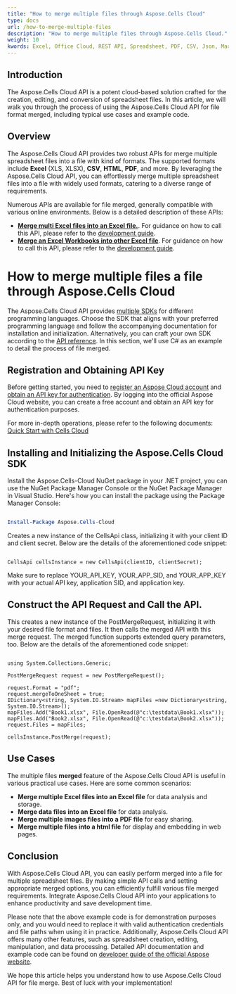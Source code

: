```yaml
---
title: "How to merge multiple files through Aspose.Cells Cloud"
type: docs
url: /how-to-merge-multiple-files
description: "How to merge multiple files through Aspose.Cells Cloud."
weight: 10
kwords: Excel, Office Cloud, REST API, Spreadsheet, PDF, CSV, Json, Markdwon, How to merge multiple files through Aspose.Cells Cloud
---
```


## Introduction
The Aspose.Cells Cloud API is a potent cloud-based solution crafted for the creation, editing, and conversion of spreadsheet files. In this article, we will walk you through the process of using the Aspose.Cells Cloud API for file format merged, including typical use cases and example code.

## Overview

The Aspose.Cells Cloud API provides two robust APIs for merge multiple spreadsheet files into a file with kind of formats. The supported formats include **Excel** (XLS, XLSX), **CSV**, **HTML**, **PDF**, and more. By leveraging the Aspose.Cells Cloud API, you can effortlessly merge multiple spreadsheet files into a file with widely used formats, catering to a diverse range of requirements.

Numerous APIs are available for file merged, generally compatible with various online environments. Below is a detailed description of these APIs:

- **[Merge multi Excel files into an Excel file.](https://reference.aspose.cloud/cells/#/LightCells/PostMerge)**. For guidance on how to call this API, please refer to the  [development guide](https://docs.aspose.cloud/cells/merge/multi-files/).
- **[Merge an Excel Workbooks into other Excel file](https://reference.aspose.cloud/cells/#/Workbook/PostWorkbooksMerge)**. For guidance on how to call this API, please refer to the  [development guide](https://docs.aspose.cloud/cells/workbook/merge/).


# How to merge multiple files a file through Aspose.Cells Cloud

The Aspose.Cells Cloud API provides [multiple SDKs](https://github.com/aspose-cells-cloud) for different programming languages. Choose the SDK that aligns with your preferred programming language and follow the accompanying documentation for installation and initialization. Alternatively, you can craft your own SDK according to the [API reference](https://reference.aspose.cloud/cells/). In this section, we'll use C# as an example to detail the process of file merged.


## Registration and Obtaining API Key

Before getting started, you need to [register an Aspose Cloud account](https://id.containerize.com/signup) and [obtain an API key for authentication](https://dashboard.aspose.cloud/applications). By logging into the official Aspose Cloud website, you can create a free account and obtain an API key for authentication purposes.

For more in-depth operations, please refer to the following documents: [Quick Start with Cells Cloud](https://docs.aspose.cloud/cells/quickstart/)


## Installing and Initializing the Aspose.Cells Cloud SDK

Install the Aspose.Cells-Cloud NuGet package in your .NET project, you can use the NuGet Package Manager Console or the NuGet Package Manager in Visual Studio.
Here's how you can install the package using the Package Manager Console:

```Powershell

Install-Package Aspose.Cells-Cloud

```
Creates a new instance of the CellsApi class, initializing it with your client ID and client secret. Below are the details of the aforementioned code snippet:

```CSharp

CellsApi cellsInstance = new CellsApi(clientID, clientSecret);

```

Make sure to replace YOUR_API_KEY, YOUR_APP_SID, and YOUR_APP_KEY with your actual API key, application SID, and application key.

## Construct the API Request and Call the API.

This creates a new instance of the PostMergeRequest, initializing it with your desired file format and files. It then calls the merged API with this merge request. The merged function supports extended query parameters, too. Below are the details of the aforementioned code snippet:


```CSharp

using System.Collections.Generic;

PostMergeRequest request = new PostMergeRequest();

request.Format = "pdf";
request.mergeToOneSheet = true;
IDictionary<string, System.IO.Stream> mapFiles =new Dictionary<string, System.IO.Stream>(); 
mapFiles.Add("Book1.xlsx", File.OpenRead(@"c:\testdata\Book1.xlsx"));
mapFiles.Add("Book2.xlsx", File.OpenRead(@"c:\testdata\Book2.xlsx"));
request.Files = mapFiles;

cellsInstance.PostMerge(request);

```


## Use Cases

The multiple files **merged** feature of the Aspose.Cells Cloud API is useful in various practical use cases. Here are some common scenarios:

- **Merge multiple Excel files into an Excel file** for data analysis and storage.
- **Merge data files into an Excel file** for data analysis.
- **Merge multiple images files into a PDF file** for easy sharing.
- **Merge multiple files into a html file** for display and embedding in web pages.

## Conclusion

With Aspose.Cells Cloud API, you can easily perform merged into a file for multiple spreadsheet files. By making simple API calls and setting appropriate merged options, you can efficiently fulfill various file merged requirements. Integrate Aspose.Cells Cloud API into your applications to enhance productivity and save development time.

Please note that the above example code is for demonstration purposes only, and you would need to replace it with valid authentication credentials and file paths when using it in practice. Additionally, Aspose.Cells Cloud API offers many other features, such as spreadsheet creation, editing, manipulation, and data processing. Detailed API documentation and example code can be found on [developer guide of the official Aspose website](/developer-guide/).

We hope this article helps you understand how to use Aspose.Cells Cloud API for file merge. Best of luck with your implementation!


